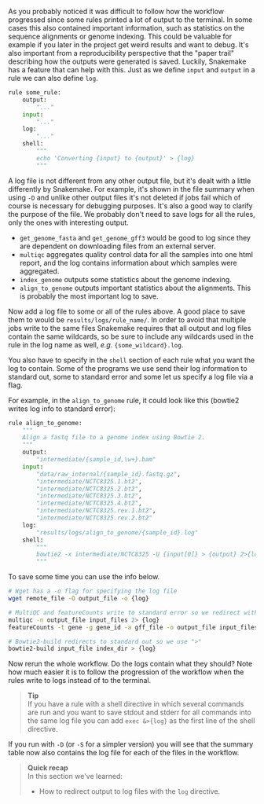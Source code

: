 As you probably noticed it was difficult to follow how the workflow progressed
since some rules printed a lot of output to the terminal. In some cases this
also contained important information, such as statistics on the sequence
alignments or genome indexing. This could be valuable for example if you later
in the project get weird results and want to debug. It's also important from
a reproducibility perspective that the "paper trail" describing how the outputs
were generated is saved. Luckily, Snakemake has a feature that can help with
this. Just as we define `input` and `output` in a rule we can also define
`log`.

```python
rule some_rule:
    output:
        "..."
    input:
        "..."
    log:
        "..."
    shell:
        """
        echo 'Converting {input} to {output}' > {log}
        """
```

A log file is not different from any other output file, but it's dealt with
a little differently by Snakemake. For example, it's shown in the file summary
when using `-D` and unlike other output files it's not deleted if jobs fail 
which of course is necessary for debugging purposes. It's also a good way to 
clarify the purpose of the file. We probably don't need to save logs for 
all the rules, only the ones with interesting output.

* `get_genome_fasta` and `get_genome_gff3` would be good to log since they are
  dependent on downloading files from an external server.
* `multiqc` aggregates quality control data for all the samples into one html
  report, and the log contains information about which samples were aggregated.
* `index_genome` outputs some statistics about the genome indexing.
* `align_to_genome` outputs important statistics about the alignments. This is
  probably the most important log to save.

Now add a log file to some or all of the rules above. A good place to save them
to would be `results/logs/rule_name/`. In order to avoid that multiple jobs 
write to the same files Snakemake requires that all output and log files contain 
the same wildcards, so be sure to include any wildcards used in the rule in the 
log name as well, *e.g.* `{some_wildcard}.log`. 

You also have to specify in the `shell` section of each rule what you want the
log to contain. Some of the programs we use send their log information to
standard out, some to standard error and some let us specify a log file via
a flag. 

For example, in the `align_to_genome` rule, it could look like this (bowtie2 
writes log info to standard error):

```python
rule align_to_genome:
    """
    Align a fastq file to a genome index using Bowtie 2.
    """
    output:
        "intermediate/{sample_id,\w+}.bam"
    input:
        "data/raw_internal/{sample_id}.fastq.gz",
        "intermediate/NCTC8325.1.bt2",
        "intermediate/NCTC8325.2.bt2",
        "intermediate/NCTC8325.3.bt2",
        "intermediate/NCTC8325.4.bt2",
        "intermediate/NCTC8325.rev.1.bt2",
        "intermediate/NCTC8325.rev.2.bt2"
    log:
        "results/logs/align_to_genome/{sample_id}.log"
    shell:
        """
        bowtie2 -x intermediate/NCTC8325 -U {input[0]} > {output} 2>{log}
        """
```

To save some time you can use the info below.

```bash
# Wget has a -o flag for specifying the log file
wget remote_file -O output_file -o {log}

# MultiQC and featureCounts write to standard error so we redirect with "2>"
multiqc -n output_file input_files 2> {log}
featureCounts -t gene -g gene_id -a gff_file -o output_file input_files 2>{log}

# Bowtie2-build redirects to standard out so we use ">"
bowtie2-build input_file index_dir > {log}
```

Now rerun the whole workflow. Do the logs contain what they should? Note how 
much easier it is to follow the progression of the workflow when the rules write
to logs instead of to the terminal. 

> **Tip** <br>
> If you have a rule with a shell directive in which several commands are run 
> and you want to save stdout and stderr for all commands into the same log file 
> you can add `exec &>{log}` as the first line of the shell directive.

If you run with `-D` (or `-S` for a simpler version) you will see that the 
summary table now also contains the log file for each of the files in the 
workflow.

> **Quick recap** <br>
> In this section we've learned:
>
> - How to redirect output to log files with the `log` directive.